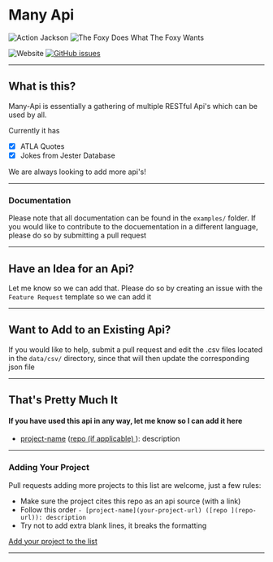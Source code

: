# Many Api
![Action Jackson](https://github.com/Maanuj-Vora/Many-Api/workflows/Action%20Jackson/badge.svg)
![The Foxy Does What The Foxy Wants](https://github.com/Maanuj-Vora/Many-Api/workflows/The%20Foxy%20Does%20What%20The%20Foxy%20Wants/badge.svg)

![Website](https://img.shields.io/website?down_color=red&down_message=Api%20Is%20Offline&style=for-the-badge&up_message=Api%20Is%20Online&url=https%3A%2F%2Fmany-api.vercel.app%2F)
[![GitHub issues](https://img.shields.io/github/issues/Maanuj-Vora/Many-Api?style=for-the-badge)](https://github.com/Maanuj-Vora/Many-Api/issues)

---

## What is this?
Many-Api is essentially a gathering of multiple RESTful Api's which can be used by all.

Currently it has
- [x] ATLA Quotes
- [x] Jokes from Jester Database

We are always looking to add more api's!

---
### Documentation

Please note that all documentation can be found in the `examples/` folder. If you would like to contribute to the docuementation in a different language, please do so by submitting a pull request

---

## Have an Idea for an Api?

Let me know so we can add that. Please do so by creating an issue with the `Feature Request` template so we can add it

---

## Want to Add to an Existing Api?

If you would like to help, submit a pull request and edit the .csv files located in the `data/csv/` directory, since that will then update the corresponding json file

---

## That's Pretty Much It

#### If you have used this api in any way, let me know so I can add it here

- [project-name](your-project-url) ([repo (if applicable) ](repo-url)): description

---
### Adding Your Project
Pull requests adding more projects to this list are welcome, just a few rules:
- Make sure the project cites this repo as an api source (with a link) 
- Follow this order `- [project-name](your-project-url) ([repo ](repo-url)): description`
- Try not to add extra blank lines, it breaks the formatting

 [Add your project to the list](https://github.com/Maanuj-Vora/Many-Api/edit/master/README.md)

---

